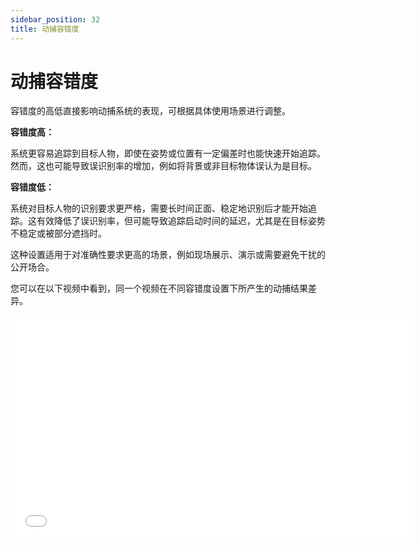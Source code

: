```yaml
---
sidebar_position: 32
title: 动捕容错度
---
```


# 动捕容错度

容错度的高低直接影响动捕系统的表现，可根据具体使用场景进行调整。

**容错度高：**

系统更容易追踪到目标人物，即使在姿势或位置有一定偏差时也能快速开始追踪。然而，这也可能导致误识别率的增加，例如将背景或非目标物体误认为是目标。

**容错度低：**

系统对目标人物的识别要求更严格，需要长时间正面、稳定地识别后才能开始追踪。这有效降低了误识别率，但可能导致追踪启动时间的延迟，尤其是在目标姿势不稳定或被部分遮挡时。

这种设置适用于对准确性要求更高的场景，例如现场展示、演示或需要避免干扰的公开场合。

您可以在以下视频中看到，同一个视频在不同容错度设置下所产生的动捕结果差异。

<iframe src="//player.bilibili.com/player.html?bvid=BV1s9CPYvEFL&autoplay=0" width="640" height="360" scrolling="no" border="0" frameborder="no" framespacing="0" allowfullscreen="true"> </iframe>



